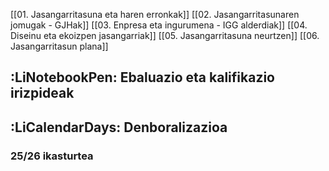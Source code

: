 [[01. Jasangarritasuna eta haren erronkak]]
[[02. Jasangarritasunaren jomugak - GJHak]]
[[03. Enpresa eta  ingurumena - IGG alderdiak]]
[[04. Diseinu eta ekoizpen jasangarriak]]
[[05. Jasangarritasuna neurtzen]]
[[06. Jasangarritasun plana]]



## :LiNotebookPen: Ebaluazio eta kalifikazio irizpideak




## :LiCalendarDays: Denboralizazioa


### 25/26 ikasturtea
